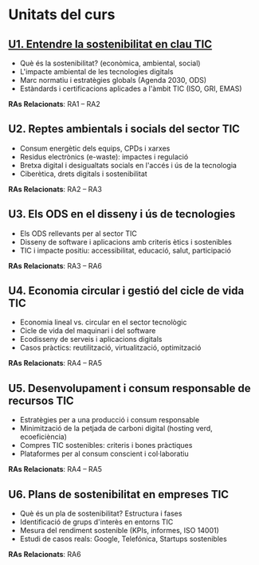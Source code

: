 # Unitats del curs

## [U1. Entendre la sostenibilitat en clau TIC](u1)

* Què és la sostenibilitat? (econòmica, ambiental, social)
* L'impacte ambiental de les tecnologies digitals
* Marc normatiu i estratègies globals (Agenda 2030, ODS)
* Estàndards i certificacions aplicades a l'àmbit TIC (ISO, GRI, EMAS)

**RAs Relacionats**: RA1 – RA2

## U2. Reptes ambientals i socials del sector TIC

* Consum energètic dels equips, CPDs i xarxes
* Residus electrònics (e-waste): impactes i regulació
* Bretxa digital i desigualtats socials en l'accés i ús de la tecnologia
* Ciberètica, drets digitals i sostenibilitat

**RAs Relacionats**: RA2 – RA3

## U3. Els ODS en el disseny i ús de tecnologies

* Els ODS rellevants per al sector TIC
* Disseny de software i aplicacions amb criteris ètics i sostenibles
* TIC i impacte positiu: accessibilitat, educació, salut, participació

**RAs Relacionats**: RA3 – RA6

## U4. Economia circular i gestió del cicle de vida TIC

* Economia lineal vs. circular en el sector tecnològic
* Cicle de vida del maquinari i del software
* Ecodisseny de serveis i aplicacions digitals
* Casos pràctics: reutilització, virtualització, optimització

**RAs Relacionats**: RA4 – RA5

## U5. Desenvolupament i consum responsable de recursos TIC

* Estratègies per a una producció i consum responsable
* Minimització de la petjada de carboni digital (hosting verd, ecoeficiència)
* Compres TIC sostenibles: criteris i bones pràctiques
* Plataformes per al consum conscient i col·laboratiu

**RAs Relacionats**: RA4 – RA5

## U6. Plans de sostenibilitat en empreses TIC

* Què és un pla de sostenibilitat? Estructura i fases
* Identificació de grups d'interès en entorns TIC
* Mesura del rendiment sostenible (KPIs, informes, ISO 14001)
* Estudi de casos reals: Google, Telefónica, Startups sostenibles

**RAs Relacionats**: RA6

